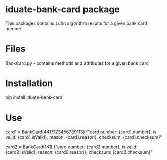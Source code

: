 # iduate-bank-card package

This packages contains Luhn algorithm results for a given bank card number

# Files

BankCard.py - contains methods and attributes for a given bank card

# Installation

pip install iduate-bank-card

# Use

card1 = BankCard(4417123456789113)
f"card number: {card1.number}, is valid: {card1.isValid}, reason: {card1.reason}, checksum: {card1.checksum}"

card2 = BankCard(141)
f"card number: {card2.number}, is valid: {card2.isValid}, reason: {card2.reason}, checksum: {card2.checksum}"
